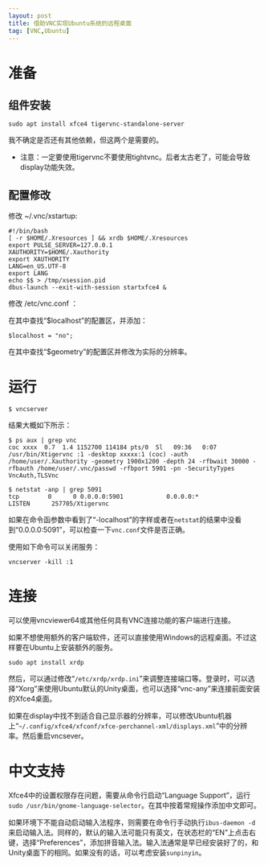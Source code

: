 ```yaml
---
layout: post
title: 借助VNC实现Ubuntu系统的远程桌面
tag: [VNC,Ubuntu]
---
```


<!--break-->

# 准备

## 组件安装

```
sudo apt install xfce4 tigervnc-standalone-server
```

我不确定是否还有其他依赖，但这两个是需要的。

* 注意：一定要使用tigervnc不要使用tightvnc。后者太古老了，可能会导致display功能失效。


## 配置修改

修改 ~/.vnc/xstartup:

```
#!/bin/bash
[ -r $HOME/.Xresources ] && xrdb $HOME/.Xresources
export PULSE_SERVER=127.0.0.1
XAUTHORITY=$HOME/.Xauthority
export XAUTHORITY
LANG=en_US.UTF-8
export LANG
echo $$ > /tmp/xsession.pid
dbus-launch --exit-with-session startxfce4 &
```

修改 /etc/vnc.conf ：

在其中查找“$localhost”的配置区，并添加：

```
$localhost = "no";
```

在其中查找“$geometry”的配置区并修改为实际的分辨率。


# 运行

```
$ vncserver
```

结果大概如下所示：

```
$ ps aux | grep vnc
coc xxxx  0.7  1.4 1152700 114184 pts/0  Sl   09:36   0:07 /usr/bin/Xtigervnc :1 -desktop xxxxx:1 (coc) -auth /home/user/.Xauthority -geometry 1900x1200 -depth 24 -rfbwait 30000 -rfbauth /home/user/.vnc/passwd -rfbport 5901 -pn -SecurityTypes VncAuth,TLSVnc

$ netstat -anp | grep 5091
tcp        0      0 0.0.0.0:5901            0.0.0.0:*               LISTEN      257705/Xtigervnc
```

如果在命令函参数中看到了“-localhost”的字样或者在`netstat`的结果中没看到“0.0.0.0:5091”，可以检查一下`vnc.conf`文件是否正确。

使用如下命令可以关闭服务：

```
vncserver -kill :1
```

# 连接

可以使用vncviewer64或其他任何具有VNC连接功能的客户端进行连接。

如果不想使用额外的客户端软件，还可以直接使用Windows的远程桌面。不过这样要在Ubuntu上安装额外的服务。

```
sudo apt install xrdp
```

然后，可以通过修改“`/etc/xrdp/xrdp.ini`”来调整连接端口等。登录时，可以选择“Xorg”来使用Ubuntu默认的Unity桌面，也可以选择“vnc-any”来连接前面安装的Xfce4桌面。

如果在display中找不到适合自己显示器的分辨率，可以修改Ubuntu机器上“`~/.config/xfce4/xfconf/xfce-perchannel-xml/displays.xml`”中的分辨率。然后重启vncsever。

# 中文支持

Xfce4中的设置权限存在问题，需要从命令行启动“Language Support”，运行`sudo /usr/bin/gnome-language-selector`。在其中按着常规操作添加中文即可。

如果环境下不能自动启动输入法程序，则需要在命令行手动执行`ibus-daemon -d`来启动输入法。同样的，默认的输入法可能只有英文，在状态栏的“EN”上点击右键，选择“Preferences”，添加拼音输入法。输入法通常是早已经安装好了的，和Unity桌面下的相同。如果没有的话，可以考虑安装`sunpinyin`。

